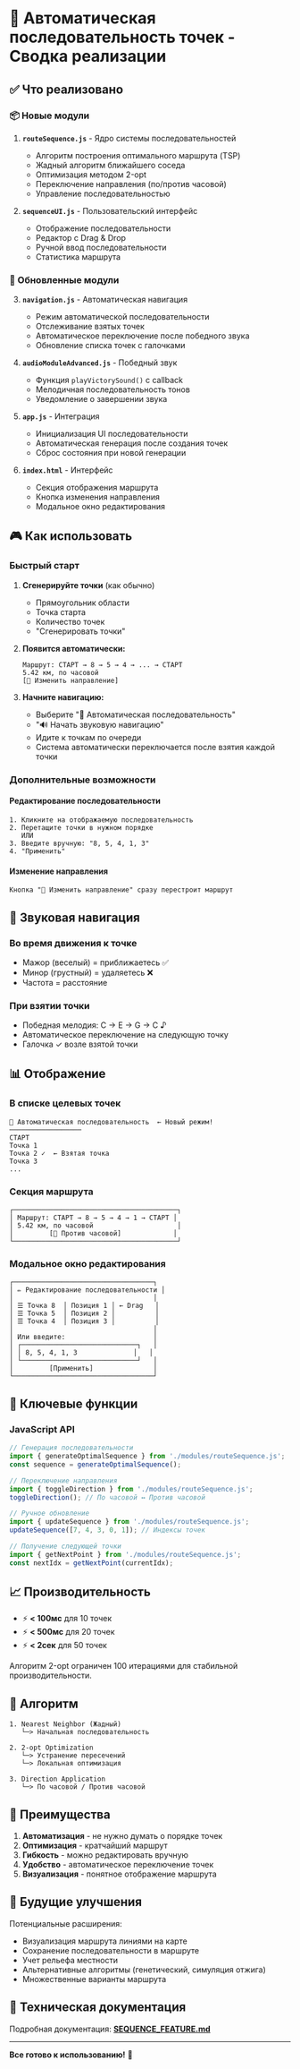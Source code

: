 # 🎯 Автоматическая последовательность точек - Сводка реализации

## ✅ Что реализовано

### 📦 Новые модули

1. **`routeSequence.js`** - Ядро системы последовательностей
   - Алгоритм построения оптимального маршрута (TSP)
   - Жадный алгоритм ближайшего соседа
   - Оптимизация методом 2-opt
   - Переключение направления (по/против часовой)
   - Управление последовательностью

2. **`sequenceUI.js`** - Пользовательский интерфейс
   - Отображение последовательности
   - Редактор с Drag & Drop
   - Ручной ввод последовательности
   - Статистика маршрута

### 🔧 Обновленные модули

3. **`navigation.js`** - Автоматическая навигация
   - Режим автоматической последовательности
   - Отслеживание взятых точек
   - Автоматическое переключение после победного звука
   - Обновление списка точек с галочками

4. **`audioModuleAdvanced.js`** - Победный звук
   - Функция `playVictorySound()` с callback
   - Мелодичная последовательность тонов
   - Уведомление о завершении звука

5. **`app.js`** - Интеграция
   - Инициализация UI последовательности
   - Автоматическая генерация после создания точек
   - Сброс состояния при новой генерации

6. **`index.html`** - Интерфейс
   - Секция отображения маршрута
   - Кнопка изменения направления
   - Модальное окно редактирования

## 🎮 Как использовать

### Быстрый старт

1. **Сгенерируйте точки** (как обычно)
   - Прямоугольник области
   - Точка старта
   - Количество точек
   - "Сгенерировать точки"

2. **Появится автоматически:**
   ```
   Маршрут: СТАРТ → 8 → 5 → 4 → ... → СТАРТ
   5.42 км, по часовой
   [🔄 Изменить направление]
   ```

3. **Начните навигацию:**
   - Выберите "🎯 Автоматическая последовательность"
   - "🔊 Начать звуковую навигацию"
   - Идите к точкам по очереди
   - Система автоматически переключается после взятия каждой точки

### Дополнительные возможности

#### Редактирование последовательности
```
1. Кликните на отображаемую последовательность
2. Перетащите точки в нужном порядке
   ИЛИ
3. Введите вручную: "8, 5, 4, 1, 3"
4. "Применить"
```

#### Изменение направления
```
Кнопка "🔄 Изменить направление" сразу перестроит маршрут
```

## 🎵 Звуковая навигация

### Во время движения к точке
- Мажор (веселый) = приближаетесь ✅
- Минор (грустный) = удаляетесь ❌
- Частота = расстояние

### При взятии точки
- Победная мелодия: C → E → G → C ♪
- Автоматическое переключение на следующую точку
- Галочка ✓ возле взятой точки

## 📊 Отображение

### В списке целевых точек
```
🎯 Автоматическая последовательность  ← Новый режим!
──────────────────
СТАРТ
Точка 1
Точка 2 ✓  ← Взятая точка
Точка 3
...
```

### Секция маршрута
```
┌─────────────────────────────────────────┐
│ Маршрут: СТАРТ → 8 → 5 → 4 → 1 → СТАРТ │
│ 5.42 км, по часовой                     │
│         [🔄 Против часовой]             │
└─────────────────────────────────────────┘
```

### Модальное окно редактирования
```
┌───────────────────────────────────┐
│ ✏️ Редактирование последовательности │
│                                   │
│ ☰ Точка 8  │ Позиция 1 │ ← Drag   │
│ ☰ Точка 5  │ Позиция 2 │          │
│ ☰ Точка 4  │ Позиция 3 │          │
│                                   │
│ Или введите:                      │
│ ┌─────────────────────────────┐   │
│ │ 8, 5, 4, 1, 3              │   │
│ └─────────────────────────────┘   │
│         [Применить]               │
└───────────────────────────────────┘
```

## 🔑 Ключевые функции

### JavaScript API

```javascript
// Генерация последовательности
import { generateOptimalSequence } from './modules/routeSequence.js';
const sequence = generateOptimalSequence();

// Переключение направления
import { toggleDirection } from './modules/routeSequence.js';
toggleDirection(); // По часовой ↔ Против часовой

// Ручное обновление
import { updateSequence } from './modules/routeSequence.js';
updateSequence([7, 4, 3, 0, 1]); // Индексы точек

// Получение следующей точки
import { getNextPoint } from './modules/routeSequence.js';
const nextIdx = getNextPoint(currentIdx);
```

## 📈 Производительность

- ⚡ **< 100мс** для 10 точек
- ⚡ **< 500мс** для 20 точек
- ⚡ **< 2сек** для 50 точек

Алгоритм 2-opt ограничен 100 итерациями для стабильной производительности.

## 🎯 Алгоритм

```
1. Nearest Neighbor (Жадный)
   └─> Начальная последовательность

2. 2-opt Optimization
   └─> Устранение пересечений
   └─> Локальная оптимизация

3. Direction Application
   └─> По часовой / Против часовой
```

## 🌟 Преимущества

1. **Автоматизация** - не нужно думать о порядке точек
2. **Оптимизация** - кратчайший маршрут
3. **Гибкость** - можно редактировать вручную
4. **Удобство** - автоматическое переключение точек
5. **Визуализация** - понятное отображение маршрута

## 🔮 Будущие улучшения

Потенциальные расширения:
- Визуализация маршрута линиями на карте
- Сохранение последовательности в маршруте
- Учет рельефа местности
- Альтернативные алгоритмы (генетический, симуляция отжига)
- Множественные варианты маршрута

## 📝 Техническая документация

Подробная документация: **[SEQUENCE_FEATURE.md](SEQUENCE_FEATURE.md)**

---

**Все готово к использованию!** 🚀

